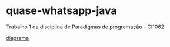 # quase-whatsapp-java
Trabalho 1 da disciplina de Paradigmas de programação - CI1062


[diagrama](https://drive.google.com/file/d/1QHarT9mv4tFwB75kqeGyLbIyxDxgjZF1/view?usp=sharing)
